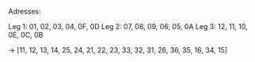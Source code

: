 Adresses:

Leg 1: 01, 02, 03, 04, 0F, 0D
Leg 2: 07, 08, 09, 06, 05, 0A
Leg 3: 12, 11, 10, 0E, 0C, 0B

-> [11, 12, 13, 14, 25, 24, 21, 22, 23, 33, 32, 31, 26, 36, 35, 16, 34, 15]

